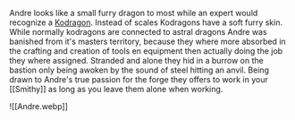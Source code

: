 Andre looks like a small furry dragon to most while an expert would recognize a [Kodragon](https://dungeonsdragons.fandom.com/wiki/Kodragon). Instead of scales Kodragons have a soft furry skin. While normally kodragons are connected to astral dragons Andre was banished from it's masters territory, because they where more absorbed in the crafting and creation of tools en equipment then actually doing the job they where assigned. Stranded and alone they hid in a burrow on the bastion only being awoken by the sound of steel hitting an anvil. Being drawn to Andre's true passion for the forge they offers to work in your [[Smithy]] as long as you leave them alone when working. 

![[Andre.webp]]